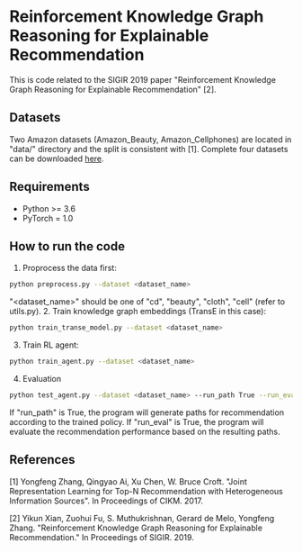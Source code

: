 # Reinforcement Knowledge Graph Reasoning for Explainable Recommendation
This is code related to the SIGIR 2019 paper "Reinforcement Knowledge Graph Reasoning for Explainable Recommendation" [2].


## Datasets
Two Amazon datasets (Amazon_Beauty, Amazon_Cellphones) are located in "data/" directory and the split is consistent with [1].
Complete four datasets can be downloaded [here](https://drive.google.com/uc?export=download&confirm=Tiux&id=1CL4Pjumj9d7fUDQb1_leIMOot73kVxKB).

## Requirements
- Python >= 3.6
- PyTorch = 1.0


## How to run the code
1. Proprocess the data first:
```bash
python preprocess.py --dataset <dataset_name>
```
"<dataset_name>" should be one of "cd", "beauty", "cloth", "cell" (refer to utils.py).
2. Train knowledge graph embeddings (TransE in this case):
```bash
python train_transe_model.py --dataset <dataset_name>
```
3. Train RL agent:
```bash
python train_agent.py --dataset <dataset_name>
```
4. Evaluation
```bash
python test_agent.py --dataset <dataset_name> --run_path True --run_eval True
```
If "run_path" is True, the program will generate paths for recommendation according to the trained policy.
If "run_eval" is True, the program will evaluate the recommendation performance based on the resulting paths.

## References
[1] Yongfeng Zhang, Qingyao Ai, Xu Chen, W. Bruce Croft. "Joint Representation Learning for Top-N Recommendation with Heterogeneous Information Sources". In Proceedings of CIKM. 2017.

[2] Yikun Xian, Zuohui Fu, S. Muthukrishnan, Gerard de Melo, Yongfeng Zhang. "Reinforcement Knowledge Graph Reasoning for Explainable Recommendation." In Proceedings of SIGIR. 2019.
